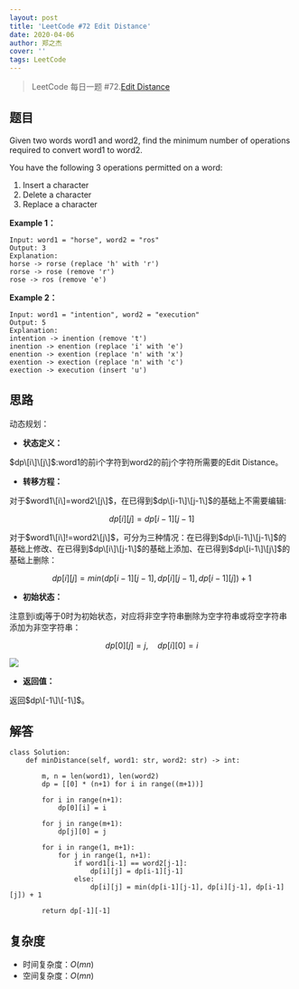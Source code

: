 ```yaml
---
layout: post
title: 'LeetCode #72 Edit Distance'
date: 2020-04-06
author: 郑之杰
cover: ''
tags: LeetCode
---
```


> LeetCode 每日一题 #72.[Edit Distance](https://leetcode-cn.com/problems/edit-distance/)

## 题目
Given two words word1 and word2, find the minimum number of operations required to convert word1 to word2.

You have the following $3$ operations permitted on a word:

1. Insert a character
2. Delete a character
3. Replace a character

**Example 1：**
```
Input: word1 = "horse", word2 = "ros"
Output: 3
Explanation: 
horse -> rorse (replace 'h' with 'r')
rorse -> rose (remove 'r')
rose -> ros (remove 'e')
```

**Example 2：**
```
Input: word1 = "intention", word2 = "execution"
Output: 5
Explanation: 
intention -> inention (remove 't')
inention -> enention (replace 'i' with 'e')
enention -> exention (replace 'n' with 'x')
exention -> exection (replace 'n' with 'c')
exection -> execution (insert 'u')
```

## 思路
动态规划：

- **状态定义：**

$dp\[i\]\[j\]$:word1的前i个字符到word2的前j个字符所需要的Edit Distance。

- **转移方程：**

对于$word1\[i\]=word2\[j\]$，在已得到$dp\[i-1\]\[j-1\]$的基础上不需要编辑:

$$ dp[i][j] = dp[i-1][j-1] $$

对于$word1\[i\]!=word2\[j\]$，可分为三种情况：在已得到$dp\[i-1\]\[j-1\]$的基础上修改、在已得到$dp\[i\]\[j-1\]$的基础上添加、在已得到$dp\[i-1\]\[j\]$的基础上删除：

$$ dp[i][j] = min(dp[i-1][j-1], dp[i][j-1], dp[i-1][j])+1 $$

- **初始状态：**

注意到i或j等于0时为初始状态，对应将非空字符串删除为空字符串或将空字符串添加为非空字符串：

$$ dp[0][j]=j, \quad dp[i][0]=i $$

![](https://pic.leetcode-cn.com/76574ab7ff2877d63b80a2d4f8496fab3c441065552edc562f62d5809e75e97e-Snipaste_2019-05-29_15-28-02.png)

- **返回值：**

返回$dp\[-1\]\[-1\]$。

## 解答
```
class Solution:
    def minDistance(self, word1: str, word2: str) -> int:
	
        m, n = len(word1), len(word2)
        dp = [[0] * (n+1) for i in range((m+1))]

        for i in range(n+1):
            dp[0][i] = i

        for j in range(m+1):
            dp[j][0] = j

        for i in range(1, m+1):
            for j in range(1, n+1):
                if word1[i-1] == word2[j-1]:
                    dp[i][j] = dp[i-1][j-1]
                else:
                    dp[i][j] = min(dp[i-1][j-1], dp[i][j-1], dp[i-1][j]) + 1

        return dp[-1][-1]
```

## 复杂度
- 时间复杂度：$O(mn)$
- 空间复杂度：$O(mn)$
